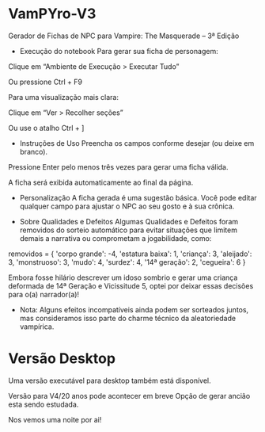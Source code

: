 # VamPYro-V3
Gerador de Fichas de NPC para Vampire: The Masquerade – 3ª Edição

- Execução do notebook
Para gerar sua ficha de personagem:

Clique em “Ambiente de Execução > Executar Tudo”

Ou pressione Ctrl + F9

Para uma visualização mais clara:

Clique em “Ver > Recolher seções”

Ou use o atalho Ctrl + ]

- Instruções de Uso
Preencha os campos conforme desejar (ou deixe em branco).

Pressione Enter pelo menos três vezes para gerar uma ficha válida.

A ficha será exibida automaticamente ao final da página.

- Personalização
A ficha gerada é uma sugestão básica.
Você pode editar qualquer campo para ajustar o NPC ao seu gosto e à sua crônica.

- Sobre Qualidades e Defeitos
Algumas Qualidades e Defeitos foram removidos do sorteio automático para evitar situações que limitem demais a narrativa ou comprometam a jogabilidade, como:

removidos = {
    'corpo grande': -4,
    'estatura baixa': 1,
    'criança': 3,
    'aleijado': 3,
    'monstruoso': 3,
    'mudo': 4,
    'surdez': 4,
    '14ª geração': 2,
    'cegueira': 6
}

Embora fosse hilário descrever um idoso sombrio e gerar uma criança deformada de 14ª Geração e Vicissitude 5, optei por deixar essas decisões para o(a) narrador(a)! 

- Nota: Alguns efeitos incompatíveis ainda podem ser sorteados juntos, mas consideramos isso parte do charme técnico da aleatoriedade vampírica.

# Versão Desktop
Uma versão executável para desktop também está disponível.

Versão para V4/20 anos pode acontecer em breve
Opção de gerar ancião esta sendo estudada.

Nos vemos uma noite por ai!